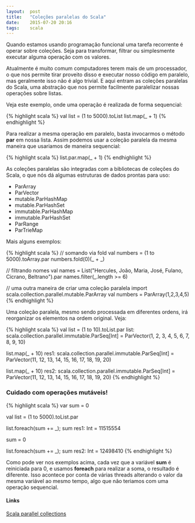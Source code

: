 ```yaml
---
layout:  post
title:   "Coleções paralelas do Scala"
date:    2015-07-20 20:16
tags:    scala
---
```


Quando estamos usando programação funcional uma tarefa recorrente é operar sobre coleções. Seja para transformar, filtrar ou simplesmente executar alguma operação com os valores.

Atualmente é muito comum computadores terem mais de um processador, o que nos permite tirar proveito disso e executar nosso código em paralelo, mas geralmente isso não é algo trivial. E aqui entram as coleções paralelas do Scala, uma abstração que nos permite facilmente paralelizar nossas operações sobre listas.

Veja este exemplo, onde uma operação é realizada de forma sequencial:

{% highlight scala %}
val list = (1 to 5000).toList
list.map(_ + 1)
{% endhighlight %}

Para realizar a mesma operação em paralelo, basta invocarmos o método __par__ em nossa lista. Assim podemos usar a coleção paralela da mesma maneira que usariamos de maneira sequencial:

{% highlight scala %}
list.par.map(_ + 1)
{% endhighlight %}

As coleções paralelas são integradas com a bibliotecas de coleções do Scala, o que nós dá algumas estruturas de dados prontas para uso:

- ParArray
- ParVector
- mutable.ParHashMap
- mutable.ParHashSet
- immutable.ParHashMap
- immutable.ParHashSet
- ParRange
- ParTrieMap

Mais alguns exemplos:

{% highlight scala %}
// somando via fold
val numbers = (1 to 5000).toArray.par
numbers.fold(0)(_ + _)

// filtrando nomes
val names = List("Hercules, João, Maria, José, Fulano, Cicrano, Beltrano").par
names.filter(_.length >= 6)

// uma outra maneira de criar uma coleção paralela
import scala.collection.parallel.mutable.ParArray
val numbers = ParArray(1,2,3,4,5)
{% endhighlight %}

Uma coleção paralela, mesmo sendo processada em diferentes ordens, irá reorganizar os elementos na ordem original. Veja:

{% highlight scala %}
val list = (1 to 10).toList.par
list: scala.collection.parallel.immutable.ParSeq[Int] = ParVector(1, 2, 3, 4, 5, 6, 7, 8, 9, 10)

list.map(_ + 10)
res1: scala.collection.parallel.immutable.ParSeq[Int] = ParVector(11, 12, 13, 14, 15, 16, 17, 18, 19, 20)

list.map(_ + 10)
res2: scala.collection.parallel.immutable.ParSeq[Int] = ParVector(11, 12, 13, 14, 15, 16, 17, 18, 19, 20)
{% endhighlight %}

### Cuidado com operações mutáveis!

{% highlight scala %}
var sum = 0

val list = (1 to 5000).toList.par

list.foreach(sum += _); sum
res1: Int = 11515554

sum = 0

list.foreach(sum += _); sum
res2: Int = 12498410
{% endhighlight %}

Como pode ver nos exemplos acima, cada vez que a variável __sum__ é reiniciada para 0, e usamos __foreach__ para realizar a soma, o resultado é diferente. Isso acontece por conta de várias threads alterando o valor da mesma variável ao mesmo tempo, algo que não teriamos com uma operação sequencial.

#### Links

[Scala parallel collections](http://docs.scala-lang.org/overviews/parallel-collections/overview.html)
